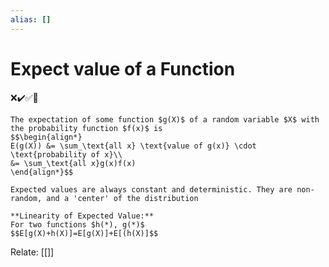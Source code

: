 ```yaml
---
alias: []
---
```

# Expect value of a Function
❌✔️✅📗
```ad-def
The expectation of some function $g(X)$ of a random variable $X$ with the probability function $f(x)$ is 
$$\begin{align*}
E(g(X)) &= \sum_\text{all x} \text{value of g(x)} \cdot \text{probability of x}\\
&= \sum_\text{all x}g(x)f(x)
\end{align*}$$
```

```ad-note
Expected values are always constant and deterministic. They are non-random, and a 'center' of the distribution
```

```ad-thm
**Linearity of Expected Value:**
For two functions $h(*), g(*)$
$$E[g(X)+h(X)]=E[g(X)]+E[(h(X)]$$
```
Relate: [[]]